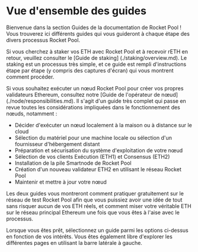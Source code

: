 # Vue d'ensemble des guides

Bienvenue dans la section Guides de la documentation de Rocket Pool !
Vous trouverez ici différents guides qui vous guideront à chaque étape des divers processus Rocket Pool.

Si vous cherchez à staker vos ETH avec Rocket Pool et à recevoir rETH en retour, veuillez consulter le [Guide de staking] (./staking/overview.md).
Le staking est un processus très simple, et ce guide est rempli d'instructions étape par étape (y compris des captures d'écran) qui vous montrent comment procéder.

Si vous souhaitez exécuter un nœud Rocket Pool pour créer vos propres validateurs Ethereum, consultez notre [Guide de l'opérateur de nœud] (./node/responsibilities.md).
Il s'agit d'un guide très complet qui passe en revue toutes les considérations impliquées dans le fonctionnement des nœuds, notamment :

- Décider d'exécuter un nœud localement à la maison ou à distance sur le cloud
- Sélection du matériel pour une machine locale ou sélection d'un fournisseur d'hébergement distant
- Préparation et sécurisation du système d'exploitation de votre nœud
- Sélection de vos clients Exécution (ETH1) et Consensus (ETH2)
- Installation de la pile Smartnode de Rocket Pool
- Création d'un nouveau validateur ETH2 en utilisant le réseau Rocket Pool
- Maintenir et mettre à jour votre nœud

Les deux guides vous montreront comment pratiquer gratuitement sur le réseau de test Rocket Pool afin que vous puissiez avoir une idée de tout sans risquer aucun de vos ETH réels, et comment miser votre véritable ETH sur le réseau principal Ethereum une fois que vous êtes à l'aise avec le processus.

Lorsque vous êtes prêt, sélectionnez un guide parmi les options ci-dessus en fonction de vos intérêts.
Vous êtes également libre d'explorer les différentes pages en utilisant la barre latérale à gauche.
